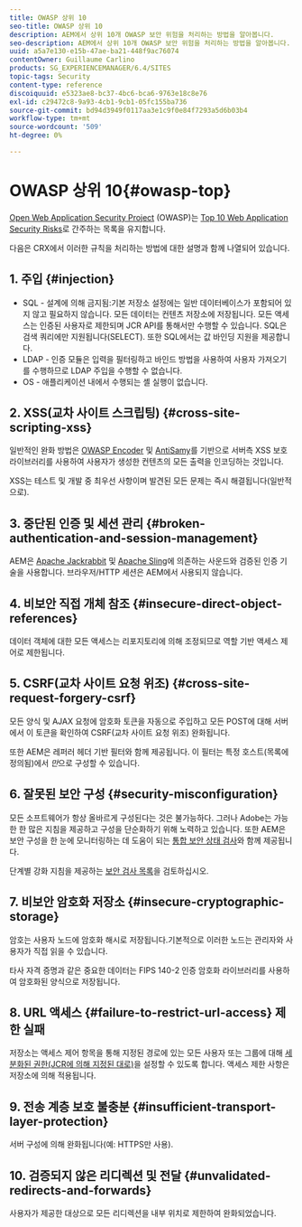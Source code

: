 ```yaml
---
title: OWASP 상위 10
seo-title: OWASP 상위 10
description: AEM에서 상위 10개 OWASP 보안 위험을 처리하는 방법을 알아봅니다.
seo-description: AEM에서 상위 10개 OWASP 보안 위험을 처리하는 방법을 알아봅니다.
uuid: a5a7e130-e15b-47ae-ba21-448f9ac76074
contentOwner: Guillaume Carlino
products: SG_EXPERIENCEMANAGER/6.4/SITES
topic-tags: Security
content-type: reference
discoiquuid: e5323ae8-bc37-4bc6-bca6-9763e18c8e76
exl-id: c29472c8-9a93-4cb1-9cb1-05fc155ba736
source-git-commit: bd94d3949f0117aa3e1c9f0e84f7293a5d6b03b4
workflow-type: tm+mt
source-wordcount: '509'
ht-degree: 0%

---
```


# OWASP 상위 10{#owasp-top}

[Open Web Application Security Project](https://www.owasp.org) (OWASP)는 [Top 10 Web Application Security Risks](https://www.owasp.org/index.php/OWASP_Top_Ten_Project)로 간주하는 목록을 유지합니다.

다음은 CRX에서 이러한 규칙을 처리하는 방법에 대한 설명과 함께 나열되어 있습니다.

## 1. 주입 {#injection}

* SQL - 설계에 의해 금지됨:기본 저장소 설정에는 일반 데이터베이스가 포함되어 있지 않고 필요하지 않습니다. 모든 데이터는 컨텐츠 저장소에 저장됩니다. 모든 액세스는 인증된 사용자로 제한되며 JCR API를 통해서만 수행할 수 있습니다. SQL은 검색 쿼리에만 지원됩니다(SELECT). 또한 SQL에서는 값 바인딩 지원을 제공합니다.
* LDAP - 인증 모듈은 입력을 필터링하고 바인드 방법을 사용하여 사용자 가져오기를 수행하므로 LDAP 주입을 수행할 수 없습니다.
* OS - 애플리케이션 내에서 수행되는 셸 실행이 없습니다.

## 2. XSS(교차 사이트 스크립팅) {#cross-site-scripting-xss}

일반적인 완화 방법은 [OWASP Encoder](https://www.owasp.org/index.php/OWASP_Java_Encoder_Project) 및 [AntiSamy](https://www.owasp.org/index.php/Category:OWASP_AntiSamy_Project)를 기반으로 서버측 XSS 보호 라이브러리를 사용하여 사용자가 생성한 컨텐츠의 모든 출력을 인코딩하는 것입니다.

XSS는 테스트 및 개발 중 최우선 사항이며 발견된 모든 문제는 즉시 해결됩니다(일반적으로).

## 3. 중단된 인증 및 세션 관리 {#broken-authentication-and-session-management}

AEM은 [Apache Jackrabbit](https://jackrabbit.apache.org/) 및 [Apache Sling](https://sling.apache.org/)에 의존하는 사운드와 검증된 인증 기술을 사용합니다. 브라우저/HTTP 세션은 AEM에서 사용되지 않습니다.

## 4. 비보안 직접 개체 참조 {#insecure-direct-object-references}

데이터 객체에 대한 모든 액세스는 리포지토리에 의해 조정되므로 역할 기반 액세스 제어로 제한됩니다.

## 5. CSRF(교차 사이트 요청 위조) {#cross-site-request-forgery-csrf}

모든 양식 및 AJAX 요청에 암호화 토큰을 자동으로 주입하고 모든 POST에 대해 서버에서 이 토큰을 확인하여 CSRF(교차 사이트 요청 위조) 완화됩니다.

또한 AEM은 레퍼러 헤더 기반 필터와 함께 제공됩니다. 이 필터는 특정 호스트(목록에 정의됨)에서 *만*&#x200B;으로 구성할 수 있습니다.

## 6. 잘못된 보안 구성 {#security-misconfiguration}

모든 소프트웨어가 항상 올바르게 구성된다는 것은 불가능하다. 그러나 Adobe는 가능한 한 많은 지침을 제공하고 구성을 단순화하기 위해 노력하고 있습니다. 또한 AEM은 보안 구성을 한 눈에 모니터링하는 데 도움이 되는 [통합 보안 상태 검사](/help/sites-administering/operations-dashboard.md)와 함께 제공됩니다.

단계별 강화 지침을 제공하는 [보안 검사 목록](/help/sites-administering/security-checklist.md)을 검토하십시오.

## 7. 비보안 암호화 저장소 {#insecure-cryptographic-storage}

암호는 사용자 노드에 암호화 해시로 저장됩니다.기본적으로 이러한 노드는 관리자와 사용자가 직접 읽을 수 있습니다.

타사 자격 증명과 같은 중요한 데이터는 FIPS 140-2 인증 암호화 라이브러리를 사용하여 암호화된 양식으로 저장됩니다.

## 8. URL 액세스 {#failure-to-restrict-url-access} 제한 실패

저장소는 액세스 제어 항목을 통해 지정된 경로에 있는 모든 사용자 또는 그룹에 대해 [세분화된 권한(JCR에 의해 지정된 대로)](https://docs.adobe.com/content/docs/en/spec/jcr/2.0/16_Access_Control_Management.html)을 설정할 수 있도록 합니다. 액세스 제한 사항은 저장소에 의해 적용됩니다.

## 9. 전송 계층 보호 불충분 {#insufficient-transport-layer-protection}

서버 구성에 의해 완화됩니다(예: HTTPS만 사용).

## 10. 검증되지 않은 리디렉션 및 전달 {#unvalidated-redirects-and-forwards}

사용자가 제공한 대상으로 모든 리디렉션을 내부 위치로 제한하여 완화되었습니다.
